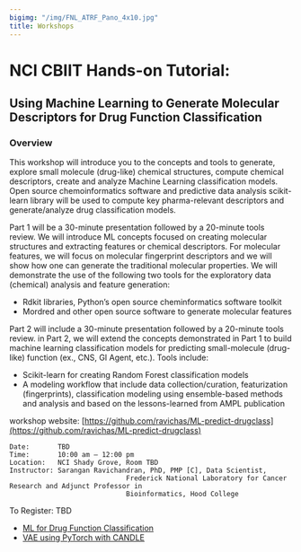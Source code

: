 ```yaml
---
bigimg: "/img/FNL_ATRF_Pano_4x10.jpg"
title: Workshops
---
```


<h1> NCI CBIIT Hands-on Tutorial: </h1>

<h2> Using Machine Learning to Generate Molecular Descriptors for Drug Function Classification </h2>

<h3> Overview </h3>

<p> This workshop will introduce you to the concepts and tools to generate, explore small molecule (drug-like) 
chemical structures, compute chemical descriptors, create and analyze Machine Learning classification models. 
Open source chemoinformatics software and predictive data analysis scikit-learn library will be used to 
compute key pharma-relevant descriptors and generate/analyze drug classification models.

<p>
Part 1 will be a 30-minute presentation followed by a 20-minute tools review. We will introduce ML concepts 
focused on creating molecular structures and extracting features or chemical descriptors. For molecular features, 
we will focus on molecular fingerprint descriptors and we will show how one can generate the traditional 
molecular properties. We will demonstrate the use of the following two tools for the exploratory data 
(chemical) analysis and feature generation:

<ul>
<li> Rdkit libraries, Python’s open source cheminformatics software toolkit </li>
<li> Mordred and other open source software to generate molecular features </li>
</ul>

<p> Part 2 will include a 30-minute presentation followed by a 20-minute tools review. 
in Part 2, we will extend the concepts demonstrated in Part 1 to build machine learning 
classification models for predicting small-molecule (drug-like) function (ex., CNS, GI Agent, etc.). 
Tools include:

<ul>
<li> Scikit-learn for creating Random Forest classification models </li>
<li> A modeling workflow that include data collection/curation, featurization  </li>
(fingerprints), classification modeling using ensemble-based methods and analysis and based 
on the lessons-learned from AMPL publication </li>
</ul>

workshop website:  [https://github.com/ravichas/ML-predict-drugclass](https://github.com/ravichas/ML-predict-drugclass)

```
Date: 		TBD
Time:		10:00 am – 12:00 pm
Location:	NCI Shady Grove, Room TBD
Instructor:	Sarangan Ravichandran, PhD, PMP [C], Data Scientist,
                             Frederick National Laboratory for Cancer Research and Adjunct Professor in
                             Bioinformatics, Hood College

```
To Register: 	TBD



* [ML for Drug Function Classification](https://github.com/ravichas/ML-predict-drugclass)
* [VAE using PyTorch with CANDLE](https://cbiit.github.com/sdsi/workshops/vae_with_pytorch)
